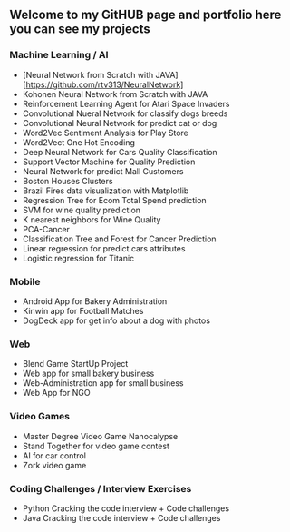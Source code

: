 ## Welcome to my GitHUB page and portfolio here you can see my projects

### Machine Learning / AI
* [Neural Network from Scratch with JAVA][https://github.com/rtv313/NeuralNetwork]
* Kohonen Neural Network from Scratch with JAVA
* Reinforcement Learning Agent for Atari Space Invaders
* Convolutional Nueral Network for classify dogs breeds 
* Convolutional Neural Network for predict cat or dog
* Word2Vec Sentiment Analysis for Play Store
* Word2Vect One Hot Encoding
* Deep Neural Network for Cars Quality Classification
* Support Vector Machine for Quality Prediction
* Neural Network for predict Mall Customers
* Boston Houses Clusters
* Brazil Fires data visualization with Matplotlib
* Regression Tree for Ecom Total Spend prediction
* SVM for wine quality prediction
* K nearest neighbors for Wine Quality
* PCA-Cancer
* Classification Tree and Forest for Cancer Prediction
* Linear regression for predict cars attributes
* Logistic regression for Titanic

### Mobile 
* Android App for Bakery Administration
* Kinwin app for Football Matches
* DogDeck app for get info about a dog with photos

### Web 
* Blend Game StartUp Project 
* Web app for small bakery business
* Web-Administration app for small business
* Web App for NGO

### Video Games
* Master Degree Video Game Nanocalypse
* Stand Together for video game contest
* AI for car control
* Zork video game 

### Coding Challenges / Interview Exercises
* Python Cracking the code interview + Code challenges
* Java Cracking the code interview + Code challenges


